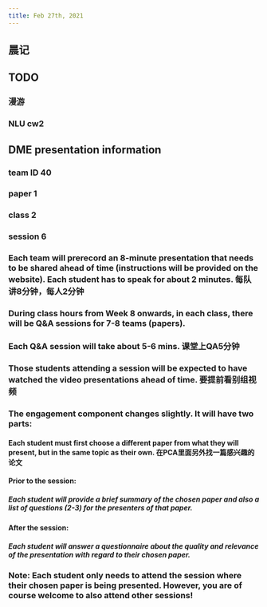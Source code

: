 ```yaml
---
title: Feb 27th, 2021
---
```


## 晨记
## TODO
### 漫游
### NLU cw2
## DME presentation information
### team ID 40
### paper 1
### class 2
### session 6
### Each team will prerecord an 8-minute presentation that needs to be shared ahead of time (instructions will be provided on the website). Each student has to speak for about 2 minutes. 每队讲8分钟，每人2分钟
### During class hours from Week 8 onwards, in each class, there will be Q&A sessions for 7-8 teams (papers).
### Each Q&A session will take about 5-6 mins. 课堂上QA5分钟
### Those students attending a session will be expected to have watched the video presentations ahead of time. 要提前看别组视频
### The engagement component changes slightly. It will have two parts:
#### Each student must first choose a different paper from what they will present, but in the same topic as their own. 在PCA里面另外找一篇感兴趣的论文
#### Prior to the session:
##### Each student will provide a brief summary of the chosen paper and also a list of questions (2-3) for the presenters of that paper.
#### After the session:
##### Each student will answer a questionnaire about the quality and relevance of the presentation with regard to their chosen paper.
### Note: Each student only needs to attend the session where their chosen paper is being presented. However, you are of course welcome to also attend other sessions!
##
